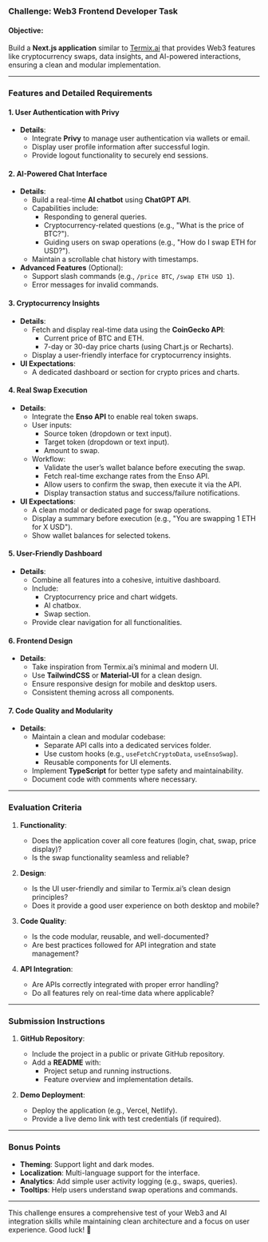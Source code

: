 
###  Challenge: Web3 Frontend Developer Task

#### Objective:
Build a **Next.js application** similar to [Termix.ai](https://app.termix.ai) that provides Web3 features like cryptocurrency swaps, data insights, and AI-powered interactions, ensuring a clean and modular implementation.

---

### Features and Detailed Requirements

#### 1. **User Authentication with Privy**
   - **Details**:
     - Integrate **Privy** to manage user authentication via wallets or email.
     - Display user profile information after successful login.
     - Provide logout functionality to securely end sessions.

#### 2. **AI-Powered Chat Interface**
   - **Details**:
     - Build a real-time **AI chatbot** using **ChatGPT API**.
     - Capabilities include:
       - Responding to general queries.
       - Cryptocurrency-related questions (e.g., "What is the price of BTC?").
       - Guiding users on swap operations (e.g., "How do I swap ETH for USD?").
     - Maintain a scrollable chat history with timestamps.
   - **Advanced Features** (Optional):
     - Support slash commands (e.g., `/price BTC`, `/swap ETH USD 1`).
     - Error messages for invalid commands.

#### 3. **Cryptocurrency Insights**
   - **Details**:
     - Fetch and display real-time data using the **CoinGecko API**:
       - Current price of BTC and ETH.
       - 7-day or 30-day price charts (using Chart.js or Recharts).
     - Display a user-friendly interface for cryptocurrency insights.
   - **UI Expectations**:
     - A dedicated dashboard or section for crypto prices and charts.

#### 4. **Real Swap Execution**
   - **Details**:
     - Integrate the **Enso API** to enable real token swaps.
     - User inputs:
       - Source token (dropdown or text input).
       - Target token (dropdown or text input).
       - Amount to swap.
     - Workflow:
       - Validate the user’s wallet balance before executing the swap.
       - Fetch real-time exchange rates from the Enso API.
       - Allow users to confirm the swap, then execute it via the API.
       - Display transaction status and success/failure notifications.
   - **UI Expectations**:
     - A clean modal or dedicated page for swap operations.
     - Display a summary before execution (e.g., "You are swapping 1 ETH for X USD").
     - Show wallet balances for selected tokens.

#### 5. **User-Friendly Dashboard**
   - **Details**:
     - Combine all features into a cohesive, intuitive dashboard.
     - Include:
       - Cryptocurrency price and chart widgets.
       - AI chatbox.
       - Swap section.
     - Provide clear navigation for all functionalities.

#### 6. **Frontend Design**
   - **Details**:
     - Take inspiration from Termix.ai’s minimal and modern UI.
     - Use **TailwindCSS** or **Material-UI** for a clean design.
     - Ensure responsive design for mobile and desktop users.
     - Consistent theming across all components.

#### 7. **Code Quality and Modularity**
   - **Details**:
     - Maintain a clean and modular codebase:
       - Separate API calls into a dedicated services folder.
       - Use custom hooks (e.g., `useFetchCryptoData`, `useEnsoSwap`).
       - Reusable components for UI elements.
     - Implement **TypeScript** for better type safety and maintainability.
     - Document code with comments where necessary.

---

### Evaluation Criteria

1. **Functionality**:
   - Does the application cover all core features (login, chat, swap, price display)?
   - Is the swap functionality seamless and reliable?

2. **Design**:
   - Is the UI user-friendly and similar to Termix.ai’s clean design principles?
   - Does it provide a good user experience on both desktop and mobile?

3. **Code Quality**:
   - Is the code modular, reusable, and well-documented?
   - Are best practices followed for API integration and state management?

4. **API Integration**:
   - Are APIs correctly integrated with proper error handling?
   - Do all features rely on real-time data where applicable?

---

### Submission Instructions

1. **GitHub Repository**:
   - Include the project in a public or private GitHub repository.
   - Add a **README** with:
     - Project setup and running instructions.
     - Feature overview and implementation details.

2. **Demo Deployment**:
   - Deploy the application (e.g., Vercel, Netlify).
   - Provide a live demo link with test credentials (if required).

---

### Bonus Points

- **Theming**: Support light and dark modes.
- **Localization**: Multi-language support for the interface.
- **Analytics**: Add simple user activity logging (e.g., swaps, queries).
- **Tooltips**: Help users understand swap operations and commands.

---

This challenge ensures a comprehensive test of your Web3 and AI integration skills while maintaining clean architecture and a focus on user experience. Good luck! 🚀
